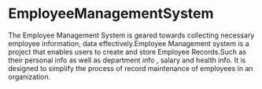 # EmployeeManagementSystem
The Employee Management System is geared towards collecting necessary 
employee information, data effectively.Employee Management system is a project 
that enables users to create and store Employee Records.Such as their personal info 
as well as department info , salary and health info. It is designed to simplify the 
process of record maintenance of employees in an organization.
